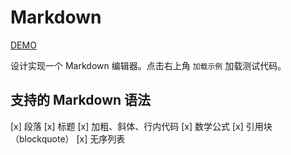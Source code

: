 # Markdown

[DEMO](https://memset0.github.io/qsctech-problems-upsolving/markdown/)

设计实现一个 Markdown 编辑器。点击右上角 `加载示例` 加载测试代码。

## 支持的 Markdown 语法

[x] 段落
[x] 标题
[x] 加粗、斜体、行内代码
[x] 数学公式
[x] 引用块（blockquote）
[x] 无序列表
